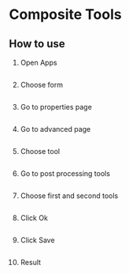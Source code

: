 # Composite Tools

## How to use

1. Open Apps

<img src="https://raw.githubusercontent.com/kinnara-digital-studio/kecak-workflow/master/docs/assets/.png" alt="" />


2. Choose form

<img src="https://raw.githubusercontent.com/kinnara-digital-studio/kecak-workflow/master/docs/assets/.png" alt="" />


3. Go to properties page

<img src="https://raw.githubusercontent.com/kinnara-digital-studio/kecak-workflow/master/docs/assets/.png" alt="" />


4. Go to advanced page

<img src="https://raw.githubusercontent.com/kinnara-digital-studio/kecak-workflow/master/docs/assets/.png" alt="" />


5. Choose tool

<img src="https://raw.githubusercontent.com/kinnara-digital-studio/kecak-workflow/master/docs/assets/.png" alt="" />


6. Go to post processing tools

<img src="https://raw.githubusercontent.com/kinnara-digital-studio/kecak-workflow/master/docs/assets/.png" alt="" />


7. Choose first and second tools

<img src="https://raw.githubusercontent.com/kinnara-digital-studio/kecak-workflow/master/docs/assets/.png" alt="" />


8. Click Ok

<img src="https://raw.githubusercontent.com/kinnara-digital-studio/kecak-workflow/master/docs/assets/.png" alt="" />


9. Click Save

<img src="https://raw.githubusercontent.com/kinnara-digital-studio/kecak-workflow/master/docs/assets/.png" alt="" />


10. Result

<img src="https://raw.githubusercontent.com/kinnara-digital-studio/kecak-workflow/master/docs/assets/.png" alt="" />
